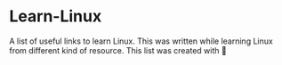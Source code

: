 # Learn-Linux
A list of useful links to learn Linux. This was written while learning Linux from different kind of resource. This list was created with :yellow_heart:  
